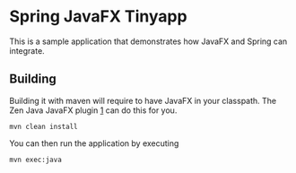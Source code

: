 Spring JavaFX Tinyapp
=====================

This is a sample application that demonstrates how JavaFX and Spring can integrate.

## Building

Building it with maven will require to have JavaFX in your classpath. The Zen Java JavaFX plugin [1] can do this for you.

    mvn clean install


You can then run the application by executing

    mvn exec:java


  [1]: http://zenjava.com/javafx/maven/fix-classpath.html
